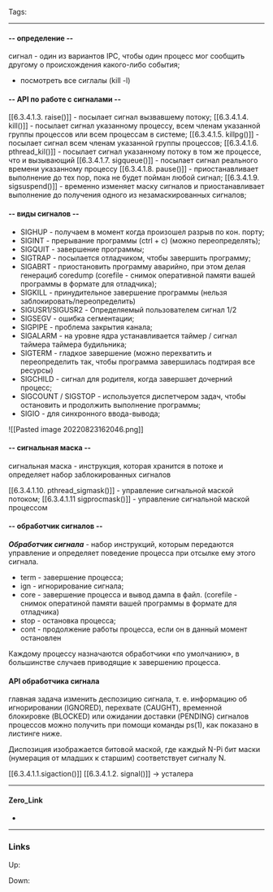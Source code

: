 Tags:
***
#### -- определение --
сигнал - один из вариантов IPC, чтобы один процесс мог сообщить другому о происхождения какого-либо события;

- посмотреть все сиглалы (kill -l)

#### -- API по работе с сигналами --

[[6.3.4.1.3. raise()]] - посылает сигнал вызвавшему потоку;
[[6.3.4.1.4. kill()]] - посылает сигнал указанному процессу, всем членам указанной группы процессов или всем процессам в системе;
[[6.3.4.1.5. killpg()]] - посылает сигнал всем членам указанной группы процессов;
[[6.3.4.1.6. pthread_kil()]] - посылает сигнал указанному потоку в том же процессе, что и вызывающий
[[6.3.4.1.7. sigqueue()]] - посылает сигнал реального времени указанному процессу 
[[6.3.4.1.8. pause()]] - приостанавливает выполнение до тех пор, пока не будет пойман любой сигнал;
[[6.3.4.1.9. sigsuspend()]] - временно изменяет маску сигналов и приостанавливает выполнение до получения одного из незамаскированных сигналов;

#### -- виды сигналов -- 
- SIGHUP - получаем в момент когда произошел разрыв по кон. порту;
- SIGINT - прерывание программы (ctrl + c) (можно переопределять);
- SIGQUIT - завершение программы; 
- SIGTRAP - посылается отладчиком, чтобы завершить программу;
- SIGABRT - приостановить программу аварийно, при этом делая генерациб coredump (corefile - снимок оперативной памяти вашей программы в формате для отладчика);
- SIGKILL - принудительное завершение программы (нельзя заблокировать/переопределить)
- SIGUSR1/SIGUSR2 - Определяемый пользователем сигнал 1/2
- SIGSEGV - ошибка сегментации;
- SIGPIPE - проблема закрытия канала;
- SIGALARM - на уровне ядра устанавливается таймер / сигнал таймера таймера будильника;
- SIGTERM - гладкое завершение (можно перехватить и переопределить так, чтобы программа завершилась подтирая все ресурсы)
- SIGCHILD - сигнал для родителя, когда завершает дочерний процесс;
- SIGCOUNT / SIGSTOP - используется диспетчером задач, чтобы остановить и продолжить выполнение программы;
- SIGIO - для синхронного ввода-вывода;

![[Pasted image 20220823162046.png]]


#### -- сигнальная маска -- 
сигнальная маска - инструкция, которая хранится в потоке и определяет набор заблокированных сигналов

[[6.3.4.1.10. pthread_sigmask()]] - управление сигнальной маской потоком;
[[6.3.4.1.11 sigprocmask()]] - управление сигнальной маской процессом

#### -- обработчик сигналов --
**_Обработчик сигнала_** - набор инструкций, которым передаются управление и определяет поведение процесса при отсылке ему этого сигнала. 
- term - завершение процесса;
- ign - игнорирование сигнала;
- core - завершение процесса и вывод дампа в файл. (corefile - снимок оператиной памяти вашей программы в формате для отладчика)
- stop - остановка процесса;
- cont - продолжение работы процесса, если он в данный момент остановлен

Каждому процессу назначаются обработчики «по умолчанию», в большинстве случаев приводящие к завершению процесса.

#### API обработчика сигнала
главная задача изменить деспозицию сигнала, т. е. информацию об игнорировании (IGNORED), перехвате (CAUGHT), временной блокировке (BLOCKED) или ожидании доставки (PENDING) сигналов процессов можно получить при помощи команды ps(1), как показано в листинге ниже.

Диспозиция изображается битовой маской, где каждый N-Pi бит маски (нумерация от младших к старшим) соответствует сигналу N.

[[6.3.4.1.1.sigaction()]]
[[6.3.4.1.2. signal()]] -> усталера
***
#### Zero_Link
- 
***
### Links
Up:

Down:


